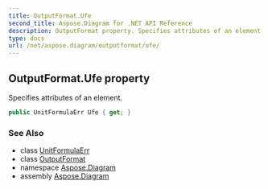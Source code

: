 ```yaml
---
title: OutputFormat.Ufe
second_title: Aspose.Diagram for .NET API Reference
description: OutputFormat property. Specifies attributes of an element
type: docs
url: /net/aspose.diagram/outputformat/ufe/
---
```

## OutputFormat.Ufe property

Specifies attributes of an element.

```csharp
public UnitFormulaErr Ufe { get; }
```

### See Also

* class [UnitFormulaErr](../../unitformulaerr/)
* class [OutputFormat](../)
* namespace [Aspose.Diagram](../../outputformat/)
* assembly [Aspose.Diagram](../../../)


